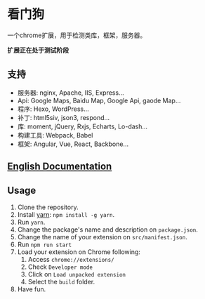 # 看门狗

一个chrome扩展，用于检测类库，框架，服务器。

**扩展正在处于测试阶段**

## 支持

- 服务器: nginx, Apache, IIS, Express...
- Api: Google Maps, Baidu Map, Google Api, gaode Map...
- 程序: Hexo, WordPress...
- 补丁: html5siv, json3, respond...
- 库: moment, jQuery, Rxjs, Echarts, Lo-dash...
- 构建工具: Webpack, Babel
- 框架: Angular, Vue, React, Backbone...

## [English Documentation](https://github.com/axetroy/WatchDog/blob/master/README.md)

## Usage

1. Clone the repository.
2. Install [yarn](https://yarnpkg.com): `npm install -g yarn`.
3. Run `yarn`.
4. Change the package's name and description on `package.json`.
5. Change the name of your extension on `src/manifest.json`.
6. Run `npm run start`
7. Load your extension on Chrome following:
    1. Access `chrome://extensions/`
    2. Check `Developer mode`
    3. Click on `Load unpacked extension`
    4. Select the `build` folder.
8. Have fun.